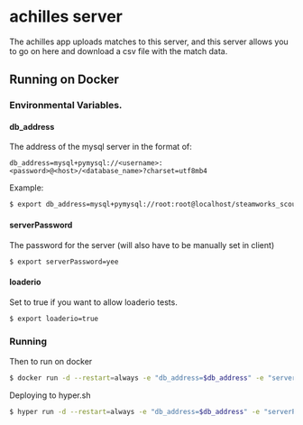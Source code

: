 achilles server
===============

The achilles app uploads matches to this server, and this server allows you to go on here and download a csv file with the match data.

## Running on Docker

### Environmental Variables.

#### db_address

The address of the mysql server in the format of:

`db_address=mysql+pymysql://<username>:<password>@<host>/<database_name>?charset=utf8mb4`

Example:

```bash
$ export db_address=mysql+pymysql://root:root@localhost/steamworks_scouting?charset=utf8mb4
```

#### serverPassword

The password for the server (will also have to be manually set in client)

```bash
$ export serverPassword=yee
```

#### loaderio

Set to true if you want to allow loaderio tests.

```bash
$ export loaderio=true
```

### Running

Then to run on docker
```bash
$ docker run -d --restart=always -e "db_address=$db_address" -e "serverPassword=$serverPassword" -p 80:80 --name achilles-api-server jcharante/achilles-server
```

Deploying to hyper.sh
```bash
$ hyper run -d --restart=always -e "db_address=$db_address" -e "serverPassword=$serverPassword" -p 80:80 --size=s4 --name achilles-api-server jcharante/achilles-server
```
